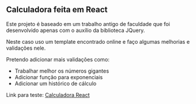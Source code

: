 ## Calculadora feita em React

Este projeto é baseado em um trabalho antigo de faculdade que foi desenvolvido apenas com o auxílio da biblioteca JQuery.

Neste caso uso um template encontrado online e faço algumas melhorias e validações nele.

Pretendo adicionar mais validações como:

- Trabalhar melhor os números gigantes
- Adicionar função para exponenciais
- Adicionar um histórico de cálculo

Link para teste: [Calculadora React](https://kmlino.github.io/react-calc)
